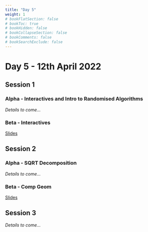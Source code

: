 ```yaml
---
title: "Day 5"
weight: 1
# bookFlatSection: false
# bookToc: true
# bookHidden: false
# bookCollapseSection: false
# bookComments: false
# bookSearchExclude: false
---
```


# Day 5 - 12th April 2022

## Session 1

### Alpha - Interactives and Intro to Randomised Algorithms

*Details to come...*

### Beta - Interactives

[Slides](/april/2022/betainteractives.pdf)

## Session 2

### Alpha - SQRT Decomposition

*Details to come...*

### Beta - Comp Geom

[Slides](/april/2022/compgeom101.pdf)

## Session 3

*Details to come...*
